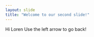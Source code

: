 ```yaml
---
layout: slide
title: "Welcome to our second slide!"
---
```

Hi Loren
Use the left arrow to go back!
